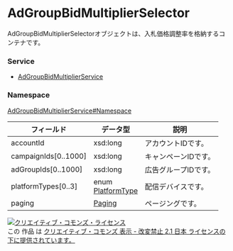 # AdGroupBidMultiplierSelector
AdGroupBidMultiplierSelectorオブジェクトは、入札価格調整率を格納するコンテナです。

### Service
+ [AdGroupBidMultiplierService](../../services/AdGroupBidMultiplierService.md)

### Namespace
[AdGroupBidMultiplierService#Namespace](../../services/AdGroupBidMultiplierService.md#namespace)

| フィールド | データ型 | 説明 |
|---|---|---|
| accountId| xsd:long| アカウントIDです。 |
| campaignIds[0..1000]| xsd:long| キャンペーンIDです。 |
| adGroupIds[0..1000]| xsd:long| 広告グループIDです。 |
| platformTypes[0..3]| enum <br><a href="PlatformType.md">PlatformType</a>| 配信デバイスです。 |
| paging| <a href="../Common/Paging.md">Paging</a>| ページングです。 |

<a rel="license" href="http://creativecommons.org/licenses/by-nd/2.1/jp/"><img alt="クリエイティブ・コモンズ・ライセンス" style="border-width:0" src="https://i.creativecommons.org/l/by-nd/2.1/jp/88x31.png" /></a><br />この 作品 は <a rel="license" href="http://creativecommons.org/licenses/by-nd/2.1/jp/">クリエイティブ・コモンズ 表示 - 改変禁止 2.1 日本 ライセンスの下に提供されています。</a>
